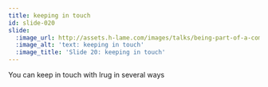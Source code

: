 ```yaml
---
title: keeping in touch
id: slide-020
slide:
  :image_url: http://assets.h-lame.com/images/talks/being-part-of-a-community/slides/020.png
  :image_alt: 'text: keeping in touch'
  :image_title: 'Slide 20: keeping in touch'
---
```

You can keep in touch with lrug in several ways
